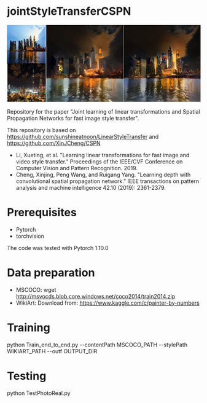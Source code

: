 # jointStyleTransferCSPN
![image](https://github.com/taeerw/jointStyleTransferCSPN/blob/main/images/Slide1.PNG)

Repository for the paper "Joint learning of linear transformations and Spatial Propagation Networks for fast image style transfer".

This repository is based on https://github.com/sunshineatnoon/LinearStyleTransfer and https://github.com/XinJCheng/CSPN
- Li, Xueting, et al. "Learning linear transformations for fast image and video style transfer." Proceedings of the IEEE/CVF Conference on Computer Vision and Pattern Recognition. 2019.‏
- Cheng, Xinjing, Peng Wang, and Ruigang Yang. "Learning depth with convolutional spatial propagation network." IEEE transactions on pattern analysis and machine intelligence 42.10 (2019): 2361-2379.‏

# Prerequisites
- Pytorch
- torchvision

The code was tested with Pytorch 1.10.0


# Data preparation
- MSCOCO:
  wget http://msvocds.blob.core.windows.net/coco2014/train2014.zip
- WikiArt:
  Download from: https://www.kaggle.com/c/painter-by-numbers
  
  
 # Training
 python Train_end_to_end.py --contentPath MSCOCO_PATH --stylePath WIKIART_PATH --outf OUTPUT_DIR
 
 # Testing
 python TestPhotoReal.py
  
